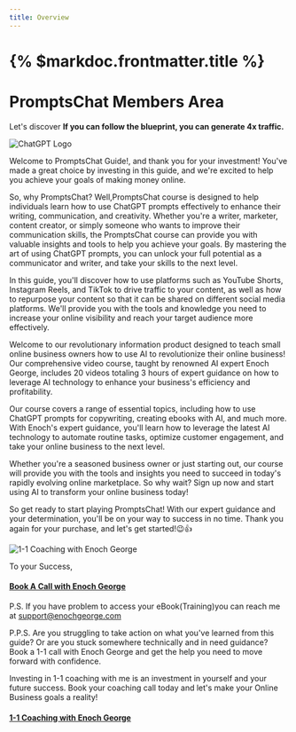 ```yaml
---
title: Overview
---
```


# {% $markdoc.frontmatter.title %}


# PromptsChat Members Area 

Let's discover **If you can follow the blueprint, you can generate 4x traffic.**

![ChatGPT Logo](https://trafficbingoassets.s3.us-east-2.amazonaws.com/CHATGPT.png)

Welcome to PromptsChat Guide!, and thank you for your investment! You've made a great choice by investing in this guide, and we're excited to help you achieve your goals of making money online.

So, why PromptsChat? Well,PromptsChat course is designed to help individuals learn how to use ChatGPT prompts effectively to enhance their writing, communication, and creativity. Whether you're a writer, marketer, content creator, or simply someone who wants to improve their communication skills, the PromptsChat course can provide you with valuable insights and tools to help you achieve your goals. By mastering the art of using ChatGPT prompts, you can unlock your full potential as a communicator and writer, and take your skills to the next level.

In this guide, you'll discover how to use platforms such as YouTube Shorts, Instagram Reels, and TikTok to drive traffic to your content, as well as how to repurpose your content so that it can be shared on different social media platforms. We'll provide you with the tools and knowledge you need to increase your online visibility and reach your target audience more effectively.

Welcome to our revolutionary information product designed to teach small online business owners how to use AI to revolutionize their online business! Our comprehensive video course, taught by renowned AI expert Enoch George, includes 20 videos totaling 3 hours of expert guidance on how to leverage AI technology to enhance your business's efficiency and profitability.

Our course covers a range of essential topics, including how to use ChatGPT prompts for copywriting, creating ebooks with AI, and much more. With Enoch's expert guidance, you'll learn how to leverage the latest AI technology to automate routine tasks, optimize customer engagement, and take your online business to the next level.

Whether you're a seasoned business owner or just starting out, our course will provide you with the tools and insights you need to succeed in today's rapidly evolving online marketplace. So why wait? Sign up now and start using AI to transform your online business today!

So get ready to start playing PromptsChat! With our expert guidance and your determination, you'll be on your way to success in no time. Thank you again for your purchase, and let's get started!😉👍

![1-1 Coaching with Enoch George](https://trafficbingoassets.s3.us-east-2.amazonaws.com/enochgeorge150x150.jpeg)

To your Success, 

#### [Book A Call with Enoch George](https://buildbusiness.online/courses/youtube-secrets/)  

P.S. If you have problem to access your eBook(Training)you can reach me at support@enochgeorge.com

P.P.S. Are you struggling to take action on what you've learned from this guide? Or are you stuck somewhere technically and in need guidance? Book a 1-1 call with Enoch George and get the help you need to move forward with confidence.

Investing in 1-1 coaching with me is an investment in yourself and your future success. Book your coaching call today and let's make your Online Business goals a reality!

#### [1-1 Coaching with Enoch George](https://buildbusiness.online/courses/youtube-secrets/)  